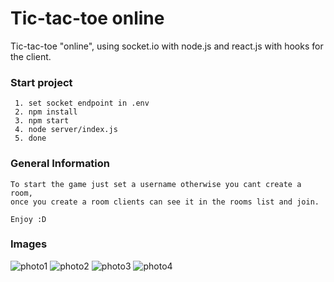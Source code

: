 # Tic-tac-toe online

Tic-tac-toe "online", using socket.io with node.js and react.js with hooks for the client.

### Start project
```
 1. set socket endpoint in .env
 2. npm install
 3. npm start
 4. node server/index.js
 5. done

```

### General Information
```
To start the game just set a username otherwise you cant create a room, 
once you create a room clients can see it in the rooms list and join.

Enjoy :D

```

### Images


![photo1](images/README4.jpg?raw=true "photo1")
![photo2](images/README3.jpg?raw=true "photo2")
![photo3](images/README1.jpg?raw=true "photo3")
![photo4](images/README2.jpg?raw=true "photo4")

